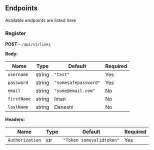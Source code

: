 ## Endpoints

Available endpoints are listed here

### Register

**POST** - `/api/v1/links`

**Body:**

| Name        | Type   | Default              | Required |
|-------------|--------|----------------------|----------|
| `username`  | string | `"test"`             | Yes      |
| `password`  | string | `"somesafepassword"` | Yes      |
| `email`     | string | `"some@email.com"`   | No       |
| `firstName` | string | Iman                 | No       |
| `lastName`  | string | Daneshi              | No       |

**Headers:**

| Name              | Type | Default     | Required |
|-------------------|------|-------------|----------|
| `Authorization` | str  | `"Token somevalidtoken"`  | Yes      |